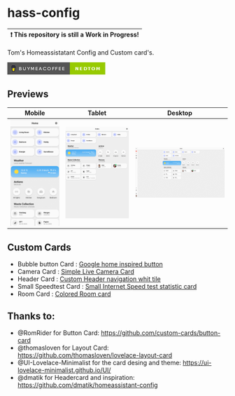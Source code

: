 # hass-config

| :exclamation:  This repository is still a Work in Progress! |
| ----------------------------------------------------------- |

Tom's Homeassistatant Config and Custom card's.

[![buymeacoffee](/images/buymeacoffee.png)](https://www.buymeacoffee.com/nedtom)

## Previews

| Mobile                            | Tablet                            | Desktop                             |
| --------------------------------- | --------------------------------- | ----------------------------------- |
| ![Mobile.gif](/images/Mobile.gif) | ![Tablet.gif](/images/Tablet.gif) | ![Desktop.gif](/images/Desktop.gif) |

## Custom Cards

- Bubble button Card : [Google home inspired button](/custom-cards/card_bubble/README.md)
- Camera Card : [Simple Live Camera Card](/custom-cards/card_camera/README.md)
- Header Card : [Custom Header navigation whit tile](/custom-cards/card_header/README.md)
- Small Speedtest Card : [Small Internet Speed test statistic card](/custom-cards/card_speedtest_small/README.md)
- Room Card : [Colored Room card](/custom-cards/card_room/README.md)

## Thanks to:

- @RomRider for Button Card:  https://github.com/custom-cards/button-card
- @thomasloven for Layout Card: https://github.com/thomasloven/lovelace-layout-card
- @UI-Lovelace-Minimalist for the card desing and theme: https://ui-lovelace-minimalist.github.io/UI/
- @dmatik for Headercard and inspiration: https://github.com/dmatik/homeassistant-config

